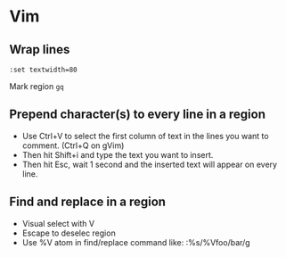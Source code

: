 # Vim

## Wrap lines
    :set textwidth=80
Mark region `gq`

## Prepend character(s) to every line in a region
* Use Ctrl+V to select the first column of text in the lines you want to comment.
  (Ctrl+Q on gVim)
* Then hit Shift+i and type the text you want to insert.
* Then hit Esc, wait 1 second and the inserted text will appear on every line.

## Find and replace in a region
* Visual select with V
* Escape to deselec region
* Use \%V atom in find/replace command like: :%s/\%Vfoo/bar/g
